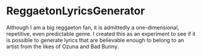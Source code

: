 # ReggaetonLyricsGenerator
Although I am a big reggaeton fan, it is admittedly a one-dimensional, repetitive, even predictable genre. I created this as an experiment to see if it is possible to generate lyrics that are believable enough to belong to an artist from the likes of Ozuna and Bad Bunny.
